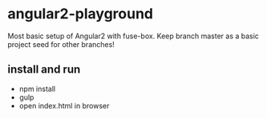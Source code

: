 # angular2-playground
Most basic setup of Angular2 with fuse-box.
Keep branch master as a basic project seed for other branches!

## install and run
* npm install
* gulp
* open index.html in browser